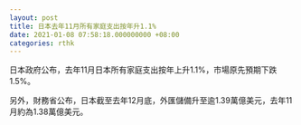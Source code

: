 ```yaml
---
layout: post
title: 日本去年11月所有家庭支出按年升1.1%
date: 2021-01-08 07:58:18.000000000 +08:00
categories: rthk
---
```


日本政府公布，去年11月日本所有家庭支出按年上升1.1%，市場原先預期下跌1.5%。

另外，財務省公布，日本截至去年12月底，外匯儲備升至逾1.39萬億美元，去年11月約為1.38萬億美元。
